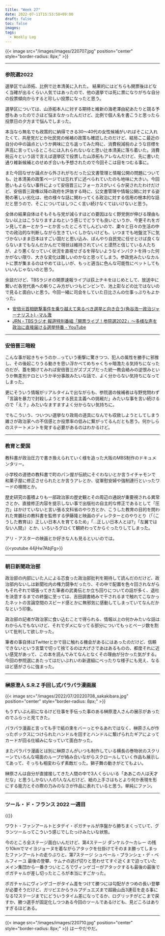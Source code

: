 ```yaml
---
title: "Week 27"
date: 2022-07-11T15:53:58+09:00
draft: false
toc: false
images:
tags:
  - Weekly Log
---
```


{{< image src="/images/images/220707.jpg" position="center" style="border-radius: 8px;" >}}

<!--more-->

---

### 参院選2022

選挙区で山添拓、比例で辻本清美に入れた。  結果的にはどちらも開票後ほどなく当確が出るくらい人気ではあったので、他の選挙では死に票になりがちな自分の投票傾向からすると珍しい投票になったと思う。

選挙区については、山添拓本人に対する期待と維新の海老澤由紀あたりと競る予想もあったのでさほど悩まなかったんだけど、比例で個人名を書こうと思ったら投票日の夕方まで悩んでしまった。

本当なら無名でも政策的に納得できる30～40代の女性候補がいればそこに入れたくて、共産党だとか社民党の候補の政策も確認したのだけど、結局ここ最近の自分の中の論点というか興味に立ち返ってみた時に、消費税減税のような目標を声高に言っているところには入れられないなと思い辻本清美に落ち着いた。消費税云々という話で言えば選挙区で投票した山添拓もアレなんだけど、先に書いた通り維新候補とのせめぎ合いも予想されたので今回そこは目をつむる事に。

また今回なぜか論点から外されがちだった公文書管理と情報公開の問題についても、辻本清美の政策ページでは忘れずに述べられていたのも地味に大きい。今回思いもよらない事件によって安倍晋三にフォーカスがいくらか戻されたわけだけど、安倍晋三政権以降の政府を評価する時に、公文書管理や情報公開に対する姿勢の著しい劣化は、他の様々な話に関わってくる政治に対する信用の根本的な話だと思うので、そこについてはしつこく言い続けなくてはいけないと思う。

全体の結果自体はそもそも与党が減らすほどの要因はなく野党側が伸びる理由もない以上はこうなりますよねという感じでどうでも良いというか、今更それをガン見してあーとかうーとか言ったところでしんどいので、粛々と日々の生活の中での政治的な判断しながら生きていくしかないけども、いつまでも地盤沈下に気づかないまま日本はすごい国だと思い込み、ぼんやり自民党に任せとけば良くならないまでもなんだかんだで現状は維持されていくと漠然と信じている人たちが、より悪くなっていく状況を直視せざるを得ないようなインパクトを持った何かがない限り、大きな変化は難しいのかなと思ってしまう。参政党みたいなカルトに票が集まるのはやめてほしいが、もっと適当に色んな可能性にベットしてもいいんじゃないのと思う。

余談だけど、TBSラジオの開票速報ライブは荻上チキをはじめとして、放送中に繋いだ各党代表への斬りこみ方がいつもビンビンで、池上彰などの比ではないので見ると面白いと思う。今回一緒に司会をしていた日比さんの仕事っぷりもよかった。

- [安倍元首相銃撃事件を乗り越えて来るべき選挙と向き合う(角谷浩一政治ジャーナリスト) -マル激](https://www.videonews.com/marugeki-talk/1109)
- [JRN・TBSラジオ 報道特別番組「開票ライブ！参院選2022」～多様な声を政治に直接届ける選挙特番 - YouTube](https://www.youtube.com/watch?v=jK8NNTk8Aaw)

---

### 安倍晋三暗殺

こんな事が起きちゃうのか…っていう衝撃に驚きつつ、犯人の属性を勝手に邪推し、その後起こりうる動きを思い浮かべてめちゃくちゃ暗澹たる気持ちになったのだが、蓋を開けてみれば安倍晋三がズブズブだった統一教会絡みの逆恨みというか無差別テロというか半分事故みたいな話で、よく分からない気持ちになってしまった。

更にそういう情報がリアルタイムで出ながらも、参院選の候補者は与野党問わず「言論を暴力で封殺しようとする民主主義への挑戦だ」みたいな事を言い続けるので「え？」みたいなますますよく分からない気持ちに。

でもこういう、ついつい選挙なり政局の道具になんでも収斂しようとしてしまう雑さが政治家への不信感とか投票率の低みに繋がってるんだとも思う。何かしらのステートメントを発する必要があるのはわかるけど。

---

### 教育と愛国

教科書が政治圧力で書き換えられていく様を追った大阪のMBS制作のドキュメンタリー。

小学校の道徳の教科書で町のパン屋が伝統にそぐわないとか言うイチャモンで和菓子屋に修正させられたとか言うアレとか、従軍慰安婦や強制連行といったワードの検閲とか。

歴史研究の蓄積よりも一部政治家の歴史観とその周辺の通説が重要視される異常さとか、直接修正内容を提示しない事で出版社の自主的な修正であるとして「圧力」はかけていないと言い張る文科省のやり方とか、こうした教育の目的を問われた育鵬社の教科書を監修する伊藤隆と映画のディレクターとのやりとり（「（こうした教育は）正しい日本人を育てるため」「…正しい日本人とは?」「左翼ではない人間」）とか、いろいろグロくて観終わってからぐったりしてしまった。

アリ・アスターの映画とか好きな人も見るといいのでは。

{{<youtube 44jHw7AbjFg>}}

---

### 朝日新聞政治部

政治部の内部にいた人による芯食った政治部批判を期待して読んだのだけど、政治部内ないしは新聞社内の権力闘争だったり、その中で配置を色々回されながらもそれぞれで頑張ってきた筆者の武勇伝とか立ち回りについての話が多く、退社を決意するまでの終盤に至っては、吉田調書絡みで干されるまで触れてこなかったネットの言論空間のスピード感とかに無邪気に感動してしまっていてなんだかなという印象。

政治部の記者が政治家に食い込むことで得られる、情報以上の何かみたいな話はわからんでもないけど、それでダメになってる部分についてもっとページ数を割いて批判して欲しかった。

筆者の事自体はTwitterとかで目に触れる機会があるにはあったのだけど、信頼できないという言葉で切って捨てるのは大げさであはあるものの、都度それに近い感覚があって、この本を読んでみてなんとなくその理由が分かった気がする。今回の参院選にあたってはだいぶれいわ新選組にべったりな様子にも見え、なるほど感がさらに強まった。

---

### 榊原澄人 S.R.Z 手回し式パラパラ漫画展

{{< image src="/images/2022/07/20220708_sakakibara.jpg" position="center" style="border-radius: 8px;" >}}

もうずいぶん前になるけど仕事を手伝った事のある榊原澄人さんの展示があったのでふらっと見てきた。

パラパラ漫画と言っても手で紙の束をバーっとやるあれではなく、榊原さんが作ったボックスにつけられたハンドルを回すとハンドルに繋げられたギアによってカードが回る仕組みになっていて面白かった。

またパラパラ漫画とは別に榊原さんがいつも制作している横長の巻物状のスクリーンでいろんな場面のループが絡み合いながらスクロールしていく作品も展示してあって、そっちも相変わらず素敵だった。獅子舞の動きがとてもよい。

榊原さんは自分が直接接してきた人間の中で3人くらいいる「ああこの人は天才だな」と思うしかない人の1人なんだけど、絵の上手さはもとより何か表現を形にする能力とその際の力みのなさが作品に表れていると思う。単純にファン。

---

### ツール・ド・フランス 2022 一週目

{{<youtube FObBJNlviMU>}}

ワウト・ファンアールトとタデイ・ポガチャルが序盤から勝ちまくっていて、グランツールってこういう感じでしたっけみたいな状態。

今のところ全ステージ面白いんだけど、第4ステージ ダンケルク～カレー の残り10kmでマイヨジョーヌを着ながらアタックを仕掛けてそのまま勝ってしまったファンアールトの走りぶりと、第7ステージ シュペール・プランシェ・デ・ベルフィーユ 最後の登攀、ケムナの逃げ切りと思わせてすぐ近くまで迫っていたメイン集団から一番きついところでヴィンゲゴーがアタックするも最後の最後でポガチャルが差し切ったところが本当にすごかった。

ポガチャルにヴィンゲゴーがタイム差をつけて勝つには勾配がきつめの長い登攀が必要そうだけど、ガリビエからラルプデュエズまで超級山岳3連荘を走る事になる12ステージまでにどういうタイム差になってるか、ログリッチがどこまで戻すか、勝つ選手が固定化しつつある今回のツールであるけども、見どころはありすぎるほどある。

---

{{< image src="/images/images/220710.jpg" position="center" style="border-radius: 8px;" >}}
はーやだやだ。
